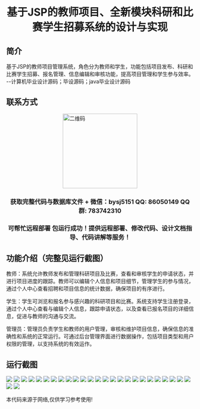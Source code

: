<p><h1 align="center">基于JSP的教师项目、全新模块科研和比赛学生招募系统的设计与实现</h1></p>

## 简介
基于JSP的教师项目管理系统，角色分为教师和学生，功能包括项目发布、科研和比赛学生招募、报名管理、信息编辑和审核功能，提高项目管理和学生参与效率。    --计算机毕业设计源码；毕设源码；java毕业设计源码


## 联系方式
<img src="https://bs-1329754181.cos.ap-shanghai.myqcloud.com/wx.jpg" alt="二维码" style="display: block; margin: 0 auto;" width="200px">
<p><h3 align="center">获取完整代码与数据库文件 + 微信：bysj5151 QQ: 86050149 QQ群: 783742310</h3></p>
<p><h3 align="center">可帮忙远程部署 包运行成功！提供远程部署、修改代码、设计文档指导、代码讲解等服务！</h3></p>

## 功能介绍（完整见运行截图）
教师：系统允许教师发布和管理科研项目及比赛，查看和审核学生的申请状态，并进行项目进度的跟踪。教师可以编辑个人信息和项目细节，管理学生的参与情况，通过个人中心查看招聘和项目信息的统计数据，确保项目的有序进行。

学生：学生可浏览和报名参与感兴趣的科研项目和比赛。系统支持学生注册登录，通过个人中心查看与编辑个人信息，跟踪申请状态，以及查看已报名项目的详细信息，促进与教师的沟通与交流。

管理员：管理员负责学生和教师的用户管理，审核和维护项目信息，确保信息的准确性和系统的正常运行。可通过后台管理界面进行数据操作，包括项目类型和用户权限的管理，以支持系统的有效运作。


## 运行截图
![](https://bs-1329754181.cos.ap-shanghai.myqcloud.com/ssm/TeacherProjectRecruitmentSystem/img/001.jpg)
![](https://bs-1329754181.cos.ap-shanghai.myqcloud.com/ssm/TeacherProjectRecruitmentSystem/img/002.jpg)
![](https://bs-1329754181.cos.ap-shanghai.myqcloud.com/ssm/TeacherProjectRecruitmentSystem/img/003.jpg)
![](https://bs-1329754181.cos.ap-shanghai.myqcloud.com/ssm/TeacherProjectRecruitmentSystem/img/004.jpg)
![](https://bs-1329754181.cos.ap-shanghai.myqcloud.com/ssm/TeacherProjectRecruitmentSystem/img/005.jpg)
![](https://bs-1329754181.cos.ap-shanghai.myqcloud.com/ssm/TeacherProjectRecruitmentSystem/img/006.jpg)
![](https://bs-1329754181.cos.ap-shanghai.myqcloud.com/ssm/TeacherProjectRecruitmentSystem/img/007.jpg)
![](https://bs-1329754181.cos.ap-shanghai.myqcloud.com/ssm/TeacherProjectRecruitmentSystem/img/008.jpg)
![](https://bs-1329754181.cos.ap-shanghai.myqcloud.com/ssm/TeacherProjectRecruitmentSystem/img/009.jpg)
![](https://bs-1329754181.cos.ap-shanghai.myqcloud.com/ssm/TeacherProjectRecruitmentSystem/img/010.jpg)
![](https://bs-1329754181.cos.ap-shanghai.myqcloud.com/ssm/TeacherProjectRecruitmentSystem/img/011.jpg)
![](https://bs-1329754181.cos.ap-shanghai.myqcloud.com/ssm/TeacherProjectRecruitmentSystem/img/012.jpg)
![](https://bs-1329754181.cos.ap-shanghai.myqcloud.com/ssm/TeacherProjectRecruitmentSystem/img/013.jpg)
![](https://bs-1329754181.cos.ap-shanghai.myqcloud.com/ssm/TeacherProjectRecruitmentSystem/img/014.jpg)
![](https://bs-1329754181.cos.ap-shanghai.myqcloud.com/ssm/TeacherProjectRecruitmentSystem/img/015.jpg)
![](https://bs-1329754181.cos.ap-shanghai.myqcloud.com/ssm/TeacherProjectRecruitmentSystem/img/016.jpg)
![](https://bs-1329754181.cos.ap-shanghai.myqcloud.com/ssm/TeacherProjectRecruitmentSystem/img/017.jpg)
![](https://bs-1329754181.cos.ap-shanghai.myqcloud.com/ssm/TeacherProjectRecruitmentSystem/img/018.jpg)
![](https://bs-1329754181.cos.ap-shanghai.myqcloud.com/ssm/TeacherProjectRecruitmentSystem/img/019.jpg)
![](https://bs-1329754181.cos.ap-shanghai.myqcloud.com/ssm/TeacherProjectRecruitmentSystem/img/020.jpg)
![](https://bs-1329754181.cos.ap-shanghai.myqcloud.com/ssm/TeacherProjectRecruitmentSystem/img/021.jpg)
![](https://bs-1329754181.cos.ap-shanghai.myqcloud.com/ssm/TeacherProjectRecruitmentSystem/img/022.jpg)
![](https://bs-1329754181.cos.ap-shanghai.myqcloud.com/ssm/TeacherProjectRecruitmentSystem/img/023.jpg)
![](https://bs-1329754181.cos.ap-shanghai.myqcloud.com/ssm/TeacherProjectRecruitmentSystem/img/024.jpg)
![](https://bs-1329754181.cos.ap-shanghai.myqcloud.com/ssm/TeacherProjectRecruitmentSystem/img/025.jpg)
![](https://bs-1329754181.cos.ap-shanghai.myqcloud.com/ssm/TeacherProjectRecruitmentSystem/img/026.jpg)
![](https://bs-1329754181.cos.ap-shanghai.myqcloud.com/ssm/TeacherProjectRecruitmentSystem/img/027.jpg)

<p>本代码来源于网络,仅供学习参考使用!</p>
